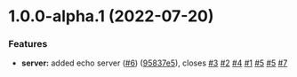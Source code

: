# 1.0.0-alpha.1 (2022-07-20)


### Features

* **server:** added echo server ([#6](https://github.com/razriar/simple-rpg-backend/issues/6)) ([95837e5](https://github.com/razriar/simple-rpg-backend/commit/95837e5334d7c755d882e5dca075e5a60877c3d1)), closes [#3](https://github.com/razriar/simple-rpg-backend/issues/3) [#2](https://github.com/razriar/simple-rpg-backend/issues/2) [#4](https://github.com/razriar/simple-rpg-backend/issues/4) [#1](https://github.com/razriar/simple-rpg-backend/issues/1) [#5](https://github.com/razriar/simple-rpg-backend/issues/5) [#5](https://github.com/razriar/simple-rpg-backend/issues/5) [#7](https://github.com/razriar/simple-rpg-backend/issues/7)
